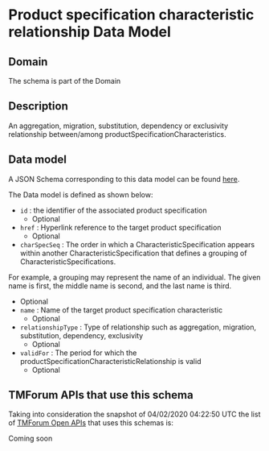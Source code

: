 # Product specification characteristic relationship Data Model

## Domain

The  schema is part of the  Domain

## Description

An aggregation, migration, substitution, dependency or exclusivity relationship between/among productSpecificationCharacteristics.

## Data model

A JSON Schema corresponding to this data model can be found
[here](https://github.com/tmforum-rand/schemas/blob/candidates/Product/ProductSpecificationCharacteristicRelationship.schema.json).

The Data model is defined as shown below:
- `id` : the identifier of the associated product specification
  - Optional
- `href` : Hyperlink reference to the target product specification
  - Optional
- `charSpecSeq` : The order in which a CharacteristicSpecification appears within another CharacteristicSpecification that defines a grouping of CharacteristicSpecifications.

For example, a grouping may represent the name of an individual. The given name is first, the middle name is second, and the last name is third.
  - Optional
- `name` : Name of the target product specification characteristic
  - Optional
- `relationshipType` : Type of relationship such as aggregation, migration, substitution, dependency, exclusivity
  - Optional
- `validFor` : The period for which the productSpecificationCharacteristicRelationship is valid
  - Optional




## TMForum APIs that use this schema

Taking into consideration the snapshot of 04/02/2020 04:22:50 UTC the list of [TMForum Open APIs](https://www.tmforum.org/open-apis/) that uses this schemas is:

Coming soon